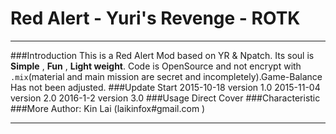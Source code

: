 # Red Alert - Yuri's Revenge - ROTK
---
###Introduction
This is a Red Alert Mod based on YR & Npatch. 
Its soul is **Simple** , **Fun** , **Light weight**. 
Code is OpenSource and not encrypt with `.mix`(material and main mission are secret and incompletely).Game-Balance Has not been adjusted.
###Update Start 
2015-10-18 version 1.0 
2015-11-04 version 2.0 
2016-1-2 version 3.0 
###Usage
Direct Cover
###Characteristic
###More
Author: Kin Lai (laikinfox#gmail.com )

-------------------
